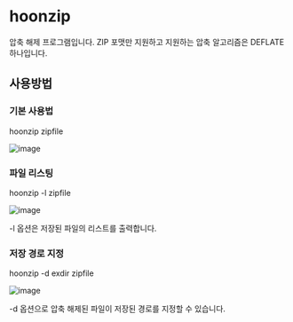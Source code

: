 # hoonzip
압축 해제 프로그램입니다. ZIP 포맷만 지원하고 지원하는 압축 알고리즘은 DEFLATE 하나입니다.
## 사용방법

### 기본 사용법
hoonzip zipfile

![image](https://github.com/zlwhro/hoonzip/assets/113174616/befc3daf-e0aa-4e74-8972-b98537395f9e)

### 파일 리스팅

hoonzip -l zipfile

![image](https://github.com/zlwhro/hoonzip/assets/113174616/6545528f-6757-4b30-b969-f82ceff8edb2)

-l 옵션은 저장된 파일의 리스트를 출력합니다.

### 저장 경로 지정
hoonzip -d exdir zipfile

![image](https://github.com/zlwhro/hoonzip/assets/113174616/93f5edac-c90a-4015-84d9-102156bf47b7)


-d 옵션으로 압축 해제된 파일이 저장된 경로를 지정할 수 있습니다.



